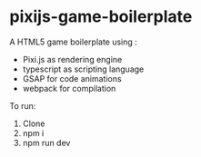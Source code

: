 # pixijs-game-boilerplate
A HTML5 game boilerplate using :
- Pixi.js as rendering engine
- typescript as scripting language
- GSAP for code animations
- webpack for compilation

To run:
1. Clone
2. npm i
3. npm run dev